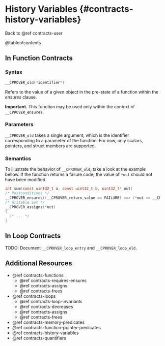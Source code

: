 # History Variables {#contracts-history-variables}

Back to @ref contracts-user

@tableofcontents

## In Function Contracts

### Syntax

```c
__CPROVER_old(*identifier*)
```

Refers to the value of a given object in the pre-state of a function within the
_ensures_ clause.

**Important.** This function may be used only within the context of `__CPROVER_ensures`.

### Parameters

`__CPROVER_old` takes a single argument, which is the identifier
corresponding to a parameter of the function. For now, only scalars,
pointers, and struct members are supported.

### Semantics

To illustrate the behavior of `__CPROVER_old`, take a look at the example
bellow.  If the function returns a failure code, the value of `*out` should not
have been modified.

```c
int sum(const uint32_t a, const uint32_t b, uint32_t* out)
/* Postconditions */
__CPROVER_ensures((__CPROVER_return_value == FAILURE) ==> (*out == __CPROVER_old(*out)))
/* Writable Set */
__CPROVER_assigns(*out)
{
  /* ... */
}
```

## In Loop Contracts

TODO: Document `__CPROVER_loop_entry` and `__CPROVER_loop_old`.

## Additional Resources

- @ref contracts-functions
  - @ref contracts-requires-ensures
  - @ref contracts-assigns
  - @ref contracts-frees
- @ref contracts-loops
  - @ref contracts-loop-invariants
  - @ref contracts-decreases
  - @ref contracts-assigns
  - @ref contracts-frees
- @ref contracts-memory-predicates
- @ref contracts-function-pointer-predicates
- @ref contracts-history-variables
- @ref contracts-quantifiers
